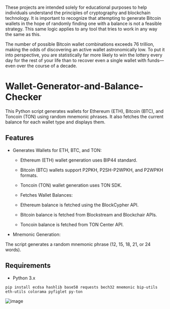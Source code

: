 These projects are intended solely for educational purposes to help individuals understand the principles of cryptography and blockchain technology. It is important to recognize that attempting to generate Bitcoin wallets in the hope of randomly finding one with a balance is not a feasible strategy. This same logic applies to any tool that tries to work in any way the same as this.

The number of possible Bitcoin wallet combinations exceeds 76 trillion, making the odds of discovering an active wallet astronomically low. To put it into perspective, you are statistically far more likely to win the lottery every day for the rest of your life than to recover even a single wallet with funds—even over the course of a decade.


# Wallet-Generator-and-Balance-Checker
This Python script generates wallets for Ethereum (ETH), Bitcoin (BTC), and Toncoin (TON) using random mnemonic phrases. It also fetches the current balance for each wallet type and displays them.


## Features
- Generates Wallets for ETH, BTC, and TON:

  - Ethereum (ETH) wallet generation uses BIP44 standard.
  - Bitcoin (BTC) wallets support P2PKH, P2SH-P2WPKH, and P2WPKH formats.
  - Toncoin (TON) wallet generation uses TON SDK.
  - Fetches Wallet Balances:

  - Ethereum balance is fetched using the BlockCypher API.
  - Bitcoin balance is fetched from Blockstream and Blockchair APIs.
  - Toncoin balance is fetched from TON Center API.
- Mnemonic Generation:

The script generates a random mnemonic phrase (12, 15, 18, 21, or 24 words).

## Requirements
- Python 3.x
```
pip install ecdsa hashlib base58 requests bech32 mnemonic bip-utils eth-utils colorama pyfiglet py-ton
```

![image](https://github.com/user-attachments/assets/b6c54303-9905-429b-b349-85563ebff81a)

